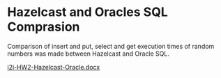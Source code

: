 # Hazelcast and Oracles SQL Comprasion
Comparison of insert and put, select and get execution times of random numbers was made between Hazelcast and Oracle SQL.

[i2i-HW2-Hazelcast-Oracle.docx](https://github.com/user-attachments/files/16372251/i2i-HW2-Hazelcast-Oracle.docx)
